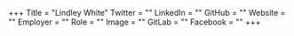 +++
Title = "Lindley White"
Twitter = ""
LinkedIn = ""
GitHub = ""
Website = ""
Employer = ""
Role = ""
Image = ""
GitLab = ""
Facebook = ""
+++
